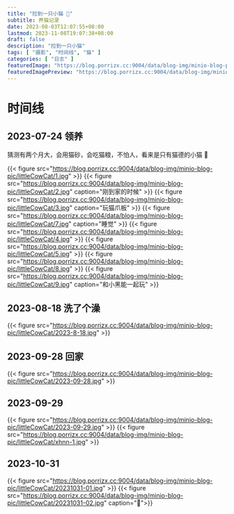 ```yaml
---
title: "捡到一只小猫 🤨"
subtitle: 养猫记录
date: 2023-08-03T12:07:55+08:00
lastmod: 2023-11-08T19:07:38+08:00
draft: false
description: "捡到一只小猫"
tags: [ "摄影", "时间线", "猫" ]
categories: [ "日志" ]
featuredImage: "https://blog.porrizx.cc:9004/data/blog-img/minio-blog-pic/littleCowCat/main.jpg"
featuredImagePreview: "https://blog.porrizx.cc:9004/data/blog-img/minio-blog-pic/littleCowCat/main.jpg"
---
```


# 时间线

## 2023-07-24 领养

猜测有两个月大，会用猫砂，会吃猫粮，不怕人，看来是只有猫德的小猫 🤔

{{< figure src="https://blog.porrizx.cc:9004/data/blog-img/minio-blog-pic/littleCowCat/1.jpg" >}}
{{< figure src="https://blog.porrizx.cc:9004/data/blog-img/minio-blog-pic/littleCowCat/2.jpg" caption="刚到家的时候" >}}
{{< figure src="https://blog.porrizx.cc:9004/data/blog-img/minio-blog-pic/littleCowCat/3.jpg" caption="玩猫爪板" >}}
{{< figure src="https://blog.porrizx.cc:9004/data/blog-img/minio-blog-pic/littleCowCat/7.jpg" caption="睡觉" >}}
{{< figure src="https://blog.porrizx.cc:9004/data/blog-img/minio-blog-pic/littleCowCat/4.jpg" >}}
{{< figure src="https://blog.porrizx.cc:9004/data/blog-img/minio-blog-pic/littleCowCat/5.jpg" >}}
{{< figure src="https://blog.porrizx.cc:9004/data/blog-img/minio-blog-pic/littleCowCat/8.jpg" >}}
{{< figure src="https://blog.porrizx.cc:9004/data/blog-img/minio-blog-pic/littleCowCat/9.jpg" caption="和小黑能一起玩" >}}

## 2023-08-18 洗了个澡

{{< figure src="https://blog.porrizx.cc:9004/data/blog-img/minio-blog-pic/littleCowCat/2023-8-18.jpg" >}}

## 2023-09-28 回家

{{< figure src="https://blog.porrizx.cc:9004/data/blog-img/minio-blog-pic/littleCowCat/2023-09-28.jpg" >}}

## 2023-09-29

{{< figure src="https://blog.porrizx.cc:9004/data/blog-img/minio-blog-pic/littleCowCat/2023-09-29.jpg" >}}
{{< figure src="https://blog.porrizx.cc:9004/data/blog-img/minio-blog-pic/littleCowCat/xhnn-1.jpg" >}}

## 2023-10-31

{{< figure src="https://blog.porrizx.cc:9004/data/blog-img/minio-blog-pic/littleCowCat/20231031-01.jpg" >}}
{{< figure src="https://blog.porrizx.cc:9004/data/blog-img/minio-blog-pic/littleCowCat/20231031-02.jpg" caption="👀">}}

